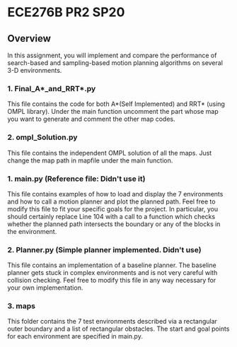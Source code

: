 # ECE276B PR2 SP20 

## Overview
In this assignment, you will implement and compare the performance of search-based and sampling-based motion planning algorithms on several 3-D environments.

### 1. Final_A*_and_RRT*.py
This file contains the code for both A*(Self Implemented) and RRT* (using OMPL library). 
Under the main function uncomment the part whose map you want to generate and comment the other map codes.

### 2. ompl_Solution.py
This file contains the independent OMPL solution of all the maps. Just change the map
path in mapfile under the main function.

### 1. main.py (Reference file: Didn't use it)
This file contains examples of how to load and display the 7 environments and how to call a motion planner and plot the planned path. Feel free to modify this file to fit your specific goals for the project. In particular, you should certainly replace Line 104 with a call to a function which checks whether the planned path intersects the boundary or any of the blocks in the environment.

### 2. Planner.py (Simple planner implemented. Didn't use)
This file contains an implementation of a baseline planner. The baseline planner gets stuck in complex environments and is not very careful with collision checking. Feel free to modify this file in any way necessary for your own implementation.

### 3. maps
This folder contains the 7 test environments described via a rectangular outer boundary and a list of rectangular obstacles. The start and goal points for each environment are specified in main.py.



